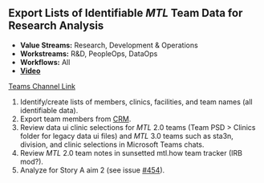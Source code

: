 ## Export Lists of Identifiable _MTL_ Team Data for Research Analysis

- **Value Streams:** Research, Development & Operations
- **Workstreams:** R&D, PeopleOps, DataOps
- **Workflows:** All
- [**Video**](https://dvagov.sharepoint.com/sites/teampsd_vha/_layouts/15/stream.aspx?id=%2Fsites%2Fteampsd%5Fvha%2FShared%20Documents%2Ftraining%5Fworkgroup%2FRecordings%2F4%2E11%5Fexport%5Fteam%5Fmembers%5Fcrm%2D20221103%5F093549%2DMeeting%20Recording%2Emp4)

[Teams Channel Link](https://teams.microsoft.com/l/message/19:d15133fbfb4d4c3a8c81701292b1890d@thread.skype/1667491996931?tenantId=e95f1b23-abaf-45ee-821d-b7ab251ab3bf&groupId=1db500d5-0d01-4254-af42-ad3f78bafacd&parentMessageId=1667491996931&teamName=teampsd_vha&channelName=training_workflow&createdTime=1667491996931&allowXTenantAccess=false)

1. Identify/create lists of members, clinics, facilities, and team names (all identifiable data).
2. Export team members from [CRM](https://mtl.how/crm).
3. Review data ui clinic selections for _MTL_ 2.0 teams (Team PSD > Clinics folder for legacy data ui files) and _MTL_ 3.0 teams such as sta3n, division, and clinic selections in Microsoft Teams chats.
4. Review _MTL_ 2.0 team notes in sunsetted mtl.how team tracker (IRB mod?).
5. Analyze for Story A aim 2 (see issue [#454](https://app.zenhub.com/workspaces/team-psd-workspace-5e4ac9bd8d388dfba6d9aef5/issues/lzim/research/454)).
